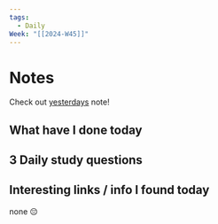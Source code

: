 ```yaml
---
tags:
  - Daily
Week: "[[2024-W45]]"
---
```


# Notes

Check out [yesterdays](2024-11-04) note!

## What have I done today

## 3 Daily study questions

## Interesting links / info I found today

none 😔
